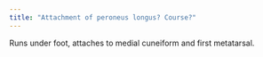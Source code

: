 ```yaml
---
title: "Attachment of peroneus longus? Course?"
---
```

Runs under foot, attaches to medial cuneiform and first metatarsal.

